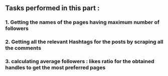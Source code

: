 ## Tasks performed in this part :

### 1. Getting the names of the pages having maximum number of followers
### 2. Getting all the relevant Hashtags for the posts by scraping all the comments
### 3. calculating average followers : likes ratio for the obtained handles to get the most preferred pages
